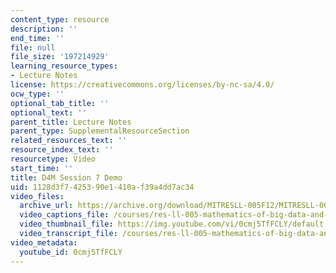 ```yaml
---
content_type: resource
description: ''
end_time: ''
file: null
file_size: '197214929'
learning_resource_types:
- Lecture Notes
license: https://creativecommons.org/licenses/by-nc-sa/4.0/
ocw_type: ''
optional_tab_title: ''
optional_text: ''
parent_title: Lecture Notes
parent_type: SupplementalResourceSection
related_resources_text: ''
resource_index_text: ''
resourcetype: Video
start_time: ''
title: D4M Session 7 Demo
uid: 1128d3f7-4253-90e1-410a-f39a4dd7ac34
video_files:
  archive_url: https://archive.org/download/MITRESLL-005F12/MITRESLL-005F12_L07_Demo_7_300k.mp4
  video_captions_file: /courses/res-ll-005-mathematics-of-big-data-and-machine-learning-january-iap-2020/e89a7434b68b5b2a90270248cf6791c8_0cmj5TfFCLY.vtt
  video_thumbnail_file: https://img.youtube.com/vi/0cmj5TfFCLY/default.jpg
  video_transcript_file: /courses/res-ll-005-mathematics-of-big-data-and-machine-learning-january-iap-2020/a74ea446c7ed06d33c31643dc83c7fc6_0cmj5TfFCLY.pdf
video_metadata:
  youtube_id: 0cmj5TfFCLY
---
```

